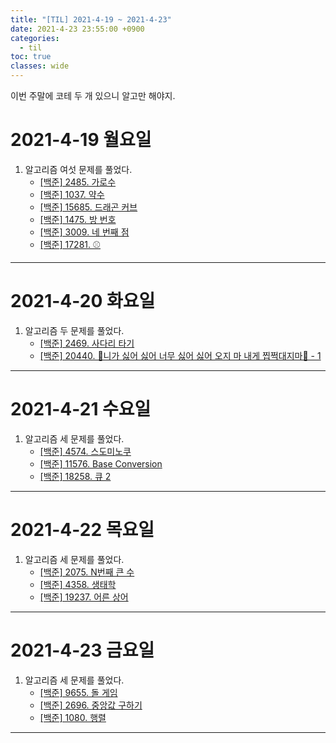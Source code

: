 ```yaml
---
title: "[TIL] 2021-4-19 ~ 2021-4-23"
date: 2021-4-23 23:55:00 +0900
categories:
  - til
toc: true
classes: wide
---
```


이번 주말에 코테 두 개 있으니 알고만 해야지.

# 2021-4-19 월요일

1. 알고리즘 여섯 문제를 풀었다.
    - [[백준] 2485. 가로수](http://ddb8036631.github.io/boj/2485_가로수)
    - [[백준] 1037. 약수](http://ddb8036631.github.io/boj/1037_약수)
    - [[백준] 15685. 드래곤 커브](http://ddb8036631.github.io/boj/15685_드래곤-커브)
    - [[백준] 1475. 방 번호](http://ddb8036631.github.io/boj/1475_방-번호)
    - [[백준] 3009. 네 번째 점](http://ddb8036631.github.io/boj/3009_네-번째-점)
    - [[백준] 17281. ⚾](http://ddb8036631.github.io/boj/17281_야구)

---

# 2021-4-20 화요일

1. 알고리즘 두 문제를 풀었다.
    - [[백준] 2469. 사다리 타기](http://ddb8036631.github.io/boj/2469_사다리-타기)
    - [[백준] 20440. 🎵니가 싫어 싫어 너무 싫어 싫어 오지 마 내게 찝쩍대지마🎵 - 1](http://ddb8036631.github.io/boj/20440_니가-싫어-싫어-너무-싫어-싫어-오지-마-내게-찝적대지마-1)

---

# 2021-4-21 수요일

1. 알고리즘 세 문제를 풀었다.
    - [[백준] 4574. 스도미노쿠](http://ddb8036631.github.io/boj/4574_스도미노쿠)
    - [[백준] 11576. Base Conversion](http://ddb8036631.github.io/boj/11576_Base-Conversion)
    - [[백준] 18258. 큐 2](http://ddb8036631.github.io/boj/18258_큐-2)

---

# 2021-4-22 목요일

1. 알고리즘 세 문제를 풀었다.
    - [[백준] 2075. N번째 큰 수](http://ddb8036631.github.io/boj/2075_N번째-큰-수)
    - [[백준] 4358. 생태학](http://ddb8036631.github.io/boj/4358_생태학)
    - [[백준] 19237. 어른 상어](http://ddb8036631.github.io/boj/19237_어른-상어)

---

# 2021-4-23 금요일

1. 알고리즘 세 문제를 풀었다.
    - [[백준] 9655. 돌 게임](http://ddb8036631.github.io/boj/9655_돌-게임)
    - [[백준] 2696. 중앙값 구하기](http://ddb8036631.github.io/boj/2696_중앙값-구하기)
    - [[백준] 1080. 행렬](http://ddb8036631.github.io/boj/1080_행렬)

---